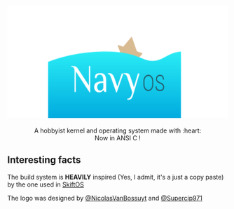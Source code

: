 <p align="center">
<br>
<br>
<img src=".github/logo_qui_est_coule_et_qui_coule.svg" height=256 />
<br>
<br>
A hobbyist kernel and operating system made with :heart:<br>
Now in ANSI C !
</p>

## Interesting facts

The build system is **HEAVILY** inspired (Yes, I admit, it's a just a copy paste) by the one used in [SkiftOS](https://github.com/skiftOS/skift)


The logo was designed by [@NicolasVanBossuyt](https://github.com/NicolasVanBossuyt) and [@Supercip971](https://github.com/Supercip971) 

